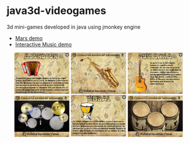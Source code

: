 # java3d-videogames

3d mini-games developed in java using jmonkey engine

* [Mars demo](https://www.youtube.com/watch?v=NAtt1_IDXnQ)
* [Interactive Music demo](https://youtu.be/rgS-F3f_ndo)



<div style="text-align: center;">
  <img src="InteractiveMusic/assets/Interface/acordeon.jpg" width="30%"/>
  <img src="InteractiveMusic/assets/Interface/saxofon_plus.jpg" width="30%"/>
  <img src="InteractiveMusic/assets/Interface/acustica.jpg" width="30%"/>
  <img src="InteractiveMusic/assets/Interface/bateria_plus.jpg" width="30%"/>
  <img src="InteractiveMusic/assets/Interface/bombo.jpg" width="30%"/>
  <img src="InteractiveMusic/assets/Interface/congas_plus.jpg" width="30%"/>
</div>
